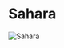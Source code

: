# Sahara
![Sahara](https://github.com/EduardafbRibeiro/Sahara/assets/144465517/d1bee823-1fbe-4df8-bd66-2bdfae8682dd)

